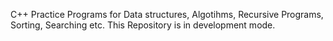 C++ Practice Programs for Data structures, Algotihms, Recursive Programs, Sorting, Searching etc.
This Repository is in development mode.
